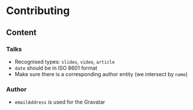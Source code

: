 # Contributing

## Content

### Talks
* Recognised types: `slides`, `video`, `article`
* `date` should be in ISO 8601 format
* Make sure there is a corresponding author entity (we intersect by `name`)

### Author
* `emailAddress` is used for the Gravatar

